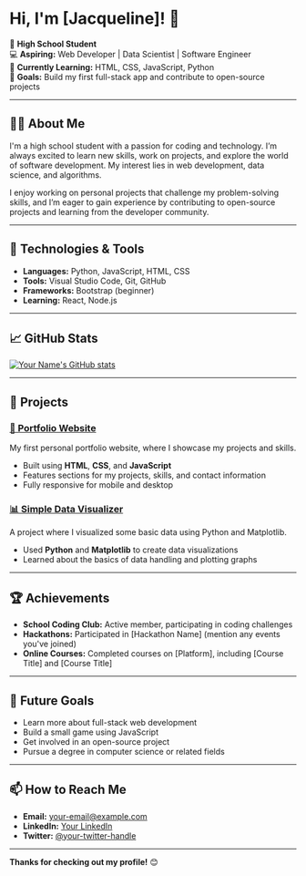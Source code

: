 # Hi, I'm [Jacqueline]! 👋

🎒 **High School Student**  
💻 **Aspiring:** Web Developer | Data Scientist | Software Engineer  
🌱 **Currently Learning:** HTML, CSS, JavaScript, Python  
🎯 **Goals:** Build my first full-stack app and contribute to open-source projects

---

## 🧑‍💻 About Me

I'm a high school student with a passion for coding and technology. I’m always excited to learn new skills, work on projects, and explore the world of software development. My interest lies in web development, data science, and algorithms.

I enjoy working on personal projects that challenge my problem-solving skills, and I’m eager to gain experience by contributing to open-source projects and learning from the developer community.

---

## 🔧 Technologies & Tools

- **Languages:** Python, JavaScript, HTML, CSS
- **Tools:** Visual Studio Code, Git, GitHub
- **Frameworks:** Bootstrap (beginner)
- **Learning:** React, Node.js

---

## 📈 GitHub Stats

[![Your Name's GitHub stats](https://github-readme-stats.vercel.app/api?username=your-github-username&show_icons=true&theme=tokyonight)](https://github.com/your-github-username)

---

## 🚀 Projects

### [🎨 Portfolio Website](https://github.com/your-github-username/portfolio-website)
My first personal portfolio website, where I showcase my projects and skills.

- Built using **HTML**, **CSS**, and **JavaScript**
- Features sections for my projects, skills, and contact information
- Fully responsive for mobile and desktop

### [📊 Simple Data Visualizer](https://github.com/your-github-username/data-visualizer)
A project where I visualized some basic data using Python and Matplotlib.

- Used **Python** and **Matplotlib** to create data visualizations
- Learned about the basics of data handling and plotting graphs

---

## 🏆 Achievements

- **School Coding Club:** Active member, participating in coding challenges
- **Hackathons:** Participated in [Hackathon Name] (mention any events you've joined)
- **Online Courses:** Completed courses on [Platform], including [Course Title] and [Course Title]

---

## 🎯 Future Goals

- Learn more about full-stack web development
- Build a small game using JavaScript
- Get involved in an open-source project
- Pursue a degree in computer science or related fields

---

## 📫 How to Reach Me

- **Email:** your-email@example.com
- **LinkedIn:** [Your LinkedIn](https://linkedin.com/in/your-profile)
- **Twitter:** [@your-twitter-handle](https://twitter.com/your-twitter-handle)

---

**Thanks for checking out my profile!** 😊

